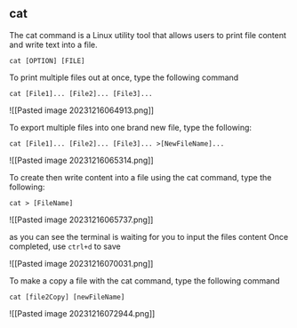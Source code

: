 ## cat 

The cat command is a Linux utility tool that allows users to print file content and write text into a file.

`cat [OPTION] [FILE]`

To print multiple files out at once, type the following command

`cat [File1]... [File2]... [File3]...`

![[Pasted image 20231216064913.png]]

To export multiple files into one brand new file, type the following:

`cat [File1]... [File2]... [File3]... >[NewFileName]...`

![[Pasted image 20231216065314.png]]

To create then write content into a file using the cat command, type the following:

`cat > [FileName]`

![[Pasted image 20231216065737.png]]

as you can see the terminal is waiting for you to input the files content
Once completed, use `ctrl+d` to save

![[Pasted image 20231216070031.png]]

To make a copy a file with the cat command, type the following command

`cat [file2Copy] [newFileName]`

![[Pasted image 20231216072944.png]]